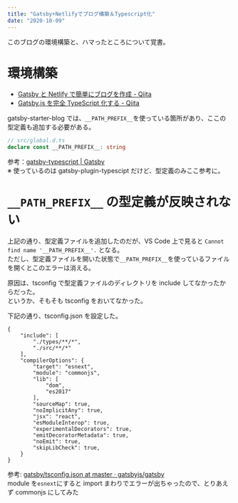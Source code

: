 ```yaml
---
title: "Gatsby+Netlifyでブログ構築＆Typescript化"
date: "2020-10-09"
---
```


このブログの環境構築と、ハマったところについて覚書。

# 環境構築

- [Gatsby と Netlify で簡単にブログを作成 \- Qiita](https://qiita.com/k-penguin-sato/items/7554e5e7e90aa10ae225)
- [Gatsby\.js を完全 TypeScript 化する \- Qiita](https://qiita.com/Takepepe/items/144209f860fbe4d5e9bb)

gatsby-starter-blog では、`__PATH_PREFIX__`を使っている箇所があり、ここの型定義も追加する必要がある。

```typescript
// src/global.d.ts
declare const __PATH_PREFIX__: string
```

参考：[gatsby\-typescript \| Gatsby](https://www.gatsbyjs.com/plugins/gatsby-typescript/)  
※ 使っているのは gatsby-plugin-typescipt だけど、型定義のみここ参考に。

# `__PATH_PREFIX__` の型定義が反映されない

上記の通り、型定義ファイルを追加したのだが、VS Code 上で見ると
`Cannot find name '__PATH_PREFIX__'.` となる。  
ただし、型定義ファイルを開いた状態で`__PATH_PREFIX__`を使っているファイルを開くとこのエラーは消える。

原因は、tsconfig で型定義ファイルのディレクトリを include してなかったからだった。  
というか、そもそも tsconfig をおいてなかった。

下記の通り、tsconfig.json を設定した。

```
{
    "include": [
        "./types/**/*",
        "./src/**/*"
    ],
    "compilerOptions": {
        "target": "esnext",
        "module": "commonjs",
        "lib": [
            "dom",
            "es2017"
        ],
        "sourceMap": true,
        "noImplicitAny": true,
        "jsx": "react",
        "esModuleInterop": true,
        "experimentalDecorators": true,
        "emitDecoratorMetadata": true,
        "noEmit": true,
        "skipLibCheck": true,
    }
}
```

参考: [gatsby/tsconfig\.json at master · gatsbyjs/gatsby](https://github.com/gatsbyjs/gatsby/blob/master/examples/using-typescript/tsconfig.json)  
module を`esnext`にすると import まわりでエラーが出ちゃったので、とりあえず commonjs にしてみた
